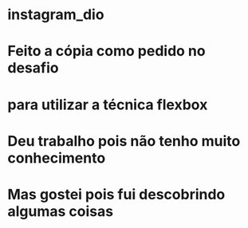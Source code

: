 # instagram_dio
# Feito a cópia como pedido no desafio
# para utilizar a técnica flexbox
# Deu trabalho pois não tenho muito conhecimento
# Mas gostei pois fui descobrindo algumas coisas
